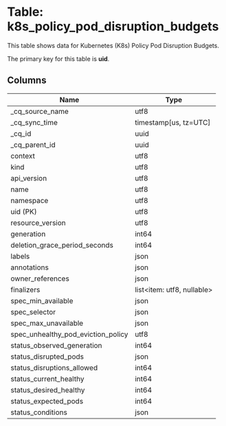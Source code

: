 # Table: k8s_policy_pod_disruption_budgets

This table shows data for Kubernetes (K8s) Policy Pod Disruption Budgets.

The primary key for this table is **uid**.

## Columns

| Name          | Type          |
| ------------- | ------------- |
|_cq_source_name|utf8|
|_cq_sync_time|timestamp[us, tz=UTC]|
|_cq_id|uuid|
|_cq_parent_id|uuid|
|context|utf8|
|kind|utf8|
|api_version|utf8|
|name|utf8|
|namespace|utf8|
|uid (PK)|utf8|
|resource_version|utf8|
|generation|int64|
|deletion_grace_period_seconds|int64|
|labels|json|
|annotations|json|
|owner_references|json|
|finalizers|list<item: utf8, nullable>|
|spec_min_available|json|
|spec_selector|json|
|spec_max_unavailable|json|
|spec_unhealthy_pod_eviction_policy|utf8|
|status_observed_generation|int64|
|status_disrupted_pods|json|
|status_disruptions_allowed|int64|
|status_current_healthy|int64|
|status_desired_healthy|int64|
|status_expected_pods|int64|
|status_conditions|json|